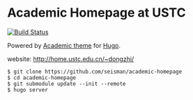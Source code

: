 # Academic Homepage at USTC

[![Build Status](https://travis-ci.org/seisman/academic-homepage.svg?branch=master)](https://travis-ci.org/seisman/academic-homepage)

Powered by [Academic theme](https://github.com/gcushen/hugo-academic) for [Hugo](https://gohugo.io/).

website: http://home.ustc.edu.cn/~dongzhi/

~~~
$ git clone https://github.com/seisman/academic-homepage
$ cd academic-homepage
$ git submodule update --init --remote
$ hugo server
~~~
